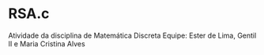 # RSA.c
Atividade da disciplina de Matemática Discreta
Equipe: Ester de Lima, Gentil II e Maria Cristina Alves
